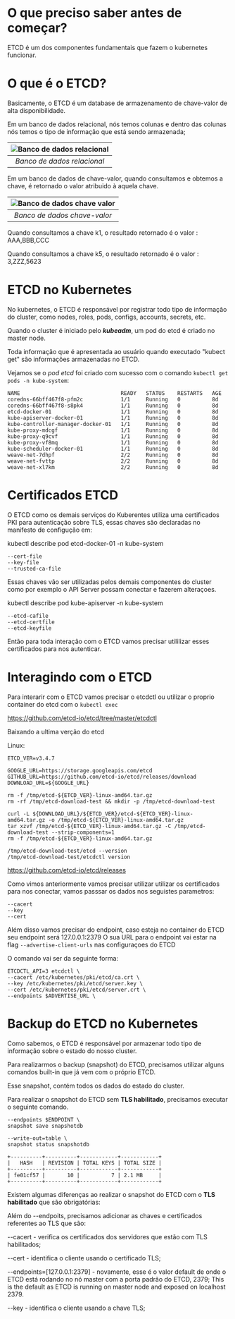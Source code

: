 # O que preciso saber antes de começar?

ETCD é um dos componentes fundamentais que fazem o kubernetes funcionar.

# O que é o ETCD?

Basicamente, o ETCD é um database de armazenamento de chave-valor de alta disponibilidade.

Em um banco de dados relacional, nós temos colunas e dentro das colunas nós temos o tipo de informação que está sendo armazenada;

| ![Banco de dados relacional](https://cdn.hswstatic.com/gif/relational-database-chart.jpg)|
|:--:| 
| *Banco de dados relacional* |

Em um banco de dados de chave-valor, quando consultamos e obtemos a chave, é retornado o valor atribuido à aquela chave.

| ![Banco de dados chave valor](https://upload.wikimedia.org/wikipedia/commons/5/5b/KeyValue.PNG)|
|:--:| 
| *Banco de dados chave-valor* |

Quando consultamos a chave k1, o resultado  retornado é o valor : AAA,BBB,CCC

Quando consultamos a chave k5, o resultado retornado é o valor : 3,ZZZ,5623

# ETCD no Kubernetes

No kubernetes, o ETCD é responsável por registrar todo tipo de informação do cluster, como nodes, roles, pods, configs, accounts, secrets, etc. 

Quando o cluster é iniciado pelo ***kubeadm***, um pod do etcd é criado no master node.

Toda informação que é apresentada ao usuário quando executado "kubect get" são informações armazenadas no ETCD.

Vejamos se o *pod etcd* foi criado com sucesso com o comando ```kubectl get pods -n kube-system```:

```
NAME                                READY   STATUS    RESTARTS   AGE
coredns-66bff467f8-pfm2c            1/1     Running   0          8d
coredns-66bff467f8-s8pk4            1/1     Running   0          8d
etcd-docker-01                      1/1     Running   0          8d
kube-apiserver-docker-01            1/1     Running   0          8d
kube-controller-manager-docker-01   1/1     Running   0          8d
kube-proxy-mdcgf                    1/1     Running   0          8d
kube-proxy-q9cvf                    1/1     Running   0          8d
kube-proxy-vf8mq                    1/1     Running   0          8d
kube-scheduler-docker-01            1/1     Running   0          8d
weave-net-7dhpf                     2/2     Running   0          8d
weave-net-fvttp                     2/2     Running   0          8d
weave-net-xl7km                     2/2     Running   0          8d
```

# Certificados ETCD

O ETCD como os demais serviços do Kuberentes utiliza uma certificados PKI para autenticação sobre TLS, essas chaves são declaradas no manifesto de configução em:

kubectl describe pod etcd-docker-01 -n kube-system

```
--cert-file
--key-file
--trusted-ca-file
```

Essas chaves vão ser utilizadas pelos demais componentes do cluster como por exemplo o API Server possam conectar e fazerem alteraçoes.

kubectl describe pod kube-apiserver -n kube-system

```
--etcd-cafile
--etcd-certfile
--etcd-keyfile
```

Então para toda interação com o ETCD vamos precisar utililizar esses certificados para nos autenticar.

# Interagindo com o ETCD

Para interarir com o ETCD vamos precisar o etcdctl ou utilizar o proprio container do etcd com o ```kubectl exec```

https://github.com/etcd-io/etcd/tree/master/etcdctl

Baixando a ultima verção do etcd


Linux:
```
ETCD_VER=v3.4.7

GOOGLE_URL=https://storage.googleapis.com/etcd
GITHUB_URL=https://github.com/etcd-io/etcd/releases/download
DOWNLOAD_URL=${GOOGLE_URL}

rm -f /tmp/etcd-${ETCD_VER}-linux-amd64.tar.gz
rm -rf /tmp/etcd-download-test && mkdir -p /tmp/etcd-download-test

curl -L ${DOWNLOAD_URL}/${ETCD_VER}/etcd-${ETCD_VER}-linux-amd64.tar.gz -o /tmp/etcd-${ETCD_VER}-linux-amd64.tar.gz
tar xzvf /tmp/etcd-${ETCD_VER}-linux-amd64.tar.gz -C /tmp/etcd-download-test --strip-components=1
rm -f /tmp/etcd-${ETCD_VER}-linux-amd64.tar.gz

/tmp/etcd-download-test/etcd --version
/tmp/etcd-download-test/etcdctl version
```
https://github.com/etcd-io/etcd/releases

Como vimos anteriormente vamos precisar utilizar utilizar os certificados para nos conectar, vamos passsar os dados nos seguistes parametros:

```
--cacert
--key
--cert
```

Além disso vamos precisar do endpoint, caso esteja no container do ETCD seu endpoint será 127.0.0.1:2379
O sua URL para o endpoint vai estar na flag ```--advertise-client-urls``` nas configuraçoes do ETCD

O comando vai ser da seguinte forma:
```
ETCDCTL_API=3 etcdctl \
--cacert /etc/kubernetes/pki/etcd/ca.crt \
--key /etc/kubernetes/pki/etcd/server.key \
--cert /etc/kubernetes/pki/etcd/server.crt \
--endpoints $ADVERTISE_URL \
```

# Backup do ETCD no Kubernetes

Como sabemos, o ETCD é responsável por armazenar todo tipo de informação sobre o estado do nosso cluster.

Para realizarmos o backup (snapshot) do ETCD, precisamos utilizar alguns comandos built-in que já vem com o próprio ETCD. 

Esse snapshot, contém todos os dados do estado do cluster.

Para realizar o snapshot do ETCD sem **TLS habilitado**, precisamos executar o seguinte comando.

```ETCDCTL_API=3 etcdctl \
--endpoints $ENDPOINT \
snapshot save snapshotdb
```

 ```ETCDCTL_API=3 etcdctl \
--write-out=table \
snapshot status snapshotdb

+----------+----------+------------+------------+
|   HASH   | REVISION | TOTAL KEYS | TOTAL SIZE |
+----------+----------+------------+------------+
| fe01cf57 |       10 |          7 | 2.1 MB     |
+----------+----------+------------+------------+
```


Existem algumas diferenças ao realizar o snapshot do ETCD com o **TLS habilitado** que são obrigatórias:

Além do --endpoits, precisamos adicionar as chaves e certificados referentes ao TLS que são:

--cacert - verifica os certificados dos servidores que estão com TLS habilitados;

--cert - identifica o cliente usando o certificado TLS;

--endpoints=[127.0.0.1:2379] - novamente, esse é o valor default de onde o ETCD está rodando no nó master com a porta padrão do ETCD, 2379;         This is the default as ETCD is running on master node and exposed on localhost 2379.

--key - identifica o cliente usando a chave TLS;
